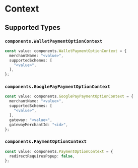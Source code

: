 # Context


## Supported Types

### `components.WalletPaymentOptionContext`

```typescript
const value: components.WalletPaymentOptionContext = {
  merchantName: "<value>",
  supportedSchemes: [
    "<value>",
  ],
};
```

### `components.GooglePayPaymentOptionContext`

```typescript
const value: components.GooglePayPaymentOptionContext = {
  merchantName: "<value>",
  supportedSchemes: [
    "<value>",
  ],
  gateway: "<value>",
  gatewayMerchantId: "<id>",
};
```

### `components.PaymentOptionContext`

```typescript
const value: components.PaymentOptionContext = {
  redirectRequiresPopup: false,
};
```

